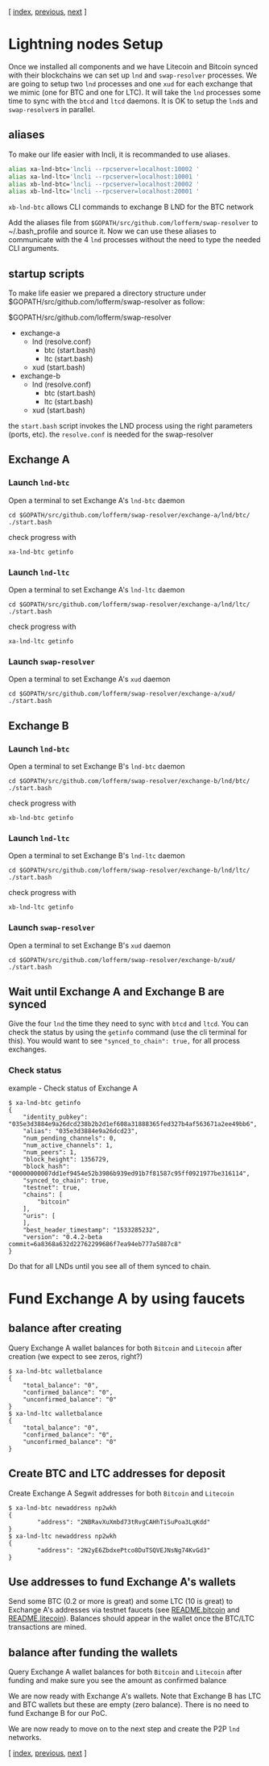 [ [index](/README.md), [previous](/LIGHTNING-00-install.md), [next](/LIGHTNING-02-connect.md) ]

# Lightning nodes Setup

Once we installed all components and we have Litecoin and Bitcoin synced with their blockchains we can set up `lnd` and `swap-resolver` processes. We are going to setup two `lnd` processes and one `xud` for each exchange that we mimic (one for BTC and one for LTC). It will take the `lnd` processes some time to sync with the `btcd` and `ltcd` daemons. It is OK to setup the `lnd`s and `swap-resolver`s in parallel.

## aliases
To make our life easier with lncli, it is recommanded to use aliases.

```bash
alias xa-lnd-btc='lncli --rpcserver=localhost:10002 '
alias xa-lnd-ltc='lncli --rpcserver=localhost:10001 '
alias xb-lnd-btc='lncli --rpcserver=localhost:20002 '
alias xb-lnd-ltc='lncli --rpcserver=localhost:20001 '
```

`xb-lnd-btc` allows CLI commands to exchange B LND for the BTC network

Add the aliases file from `$GOPATH/src/github.com/lofferm/swap-resolver` to ~/.bash_profile and source it. Now we can use these aliases to communicate with the 4 `lnd` processes without the need to type the needed CLI arguments. 

## startup scripts
To make life easier we prepared a directory structure under $GOPATH/src/github.com/lofferm/swap-resolver as follow:

$GOPATH/src/github.com/lofferm/swap-resolver
*	exchange-a
	+	lnd (resolve.conf)
		*	btc (start.bash)
		*	ltc (start.bash)
	+	xud (start.bash)
*	exchange-b
	+	lnd (resolve.conf)
		*	btc (start.bash)
		*	ltc (start.bash)
	+	xud (start.bash)

the `start.bash` script invokes the LND process using the right parameters (ports, etc).
the `resolve.conf` is needed for the swap-resolver 

## Exchange A
### Launch `lnd-btc`
Open a terminal to set Exchange A's `lnd-btc` daemon
```shell
cd $GOPATH/src/github.com/lofferm/swap-resolver/exchange-a/lnd/btc/
./start.bash
```

check progress with
```shell
xa-lnd-btc getinfo
```
### Launch `lnd-ltc`
Open a terminal to set Exchange A's `lnd-ltc` daemon
```shell
cd $GOPATH/src/github.com/lofferm/swap-resolver/exchange-a/lnd/ltc/
./start.bash
```

check progress with
```shell
xa-lnd-ltc getinfo
```

### Launch `swap-resolver`
Open a terminal to set Exchange A's `xud` daemon
```shell
cd $GOPATH/src/github.com/lofferm/swap-resolver/exchange-a/xud/
./start.bash
```


## Exchange B
### Launch `lnd-btc`
Open a terminal to set Exchange B's `lnd-btc` daemon
```shell
cd $GOPATH/src/github.com/lofferm/swap-resolver/exchange-b/lnd/btc/
./start.bash
```

check progress with
```shell
xb-lnd-btc getinfo
```
### Launch `lnd-ltc`
Open a terminal to set Exchange B's `lnd-ltc` daemon
```shell
cd $GOPATH/src/github.com/lofferm/swap-resolver/exchange-b/lnd/ltc/
./start.bash
```

check progress with
```shell
xb-lnd-ltc getinfo
```
### Launch `swap-resolver`
Open a terminal to set Exchange B's `xud` daemon
```shell
cd $GOPATH/src/github.com/lofferm/swap-resolver/exchange-b/xud/
./start.bash
```


## Wait until Exchange A and Exchange B are synced

Give the four `lnd` the time they need to sync with `btcd` and `ltcd`. You can check the status by using the `getinfo` command (use the cli terminal for this). You would want to see `"synced_to_chain": true,` for all process exchanges.

### Check status 

example - Check status of Exchange A

```shell
$ xa-lnd-btc getinfo
{
    "identity_pubkey": "035e3d3884e9a26dcd238b2b2d1ef608a31888365fed327b4af563671a2ee49bb6",
    "alias": "035e3d3884e9a26dcd23",
    "num_pending_channels": 0,
    "num_active_channels": 1,
    "num_peers": 1,
    "block_height": 1356729,
    "block_hash": "00000000007dd1ef9454e52b3986b939ed91b7f81587c95ff0921977be316114",
    "synced_to_chain": true,
    "testnet": true,
    "chains": [
        "bitcoin"
    ],
    "uris": [
    ],
    "best_header_timestamp": "1533285232",
    "version": "0.4.2-beta commit=6a8368a632d22762299686f7ea94eb777a5887c8"
}
```

Do that for all LNDs until you see all of them synced to chain.

# Fund Exchange A by using faucets 

## balance after creating

Query Exchange A wallet balances for both `Bitcoin` and `Litecoin` after creation (we expect to see zeros, right?)
```shell
$ xa-lnd-btc walletbalance
{
    "total_balance": "0",
    "confirmed_balance": "0",
    "unconfirmed_balance": "0"
}
$ xa-lnd-ltc walletbalance
{
    "total_balance": "0",
    "confirmed_balance": "0",
    "unconfirmed_balance": "0"
}
```

## Create BTC and LTC addresses for deposit

Create Exchange A Segwit addresses for both `Bitcoin` and `Litecoin`
```shell
$ xa-lnd-btc newaddress np2wkh 
{
        "address": "2NBRavXuXmbd73tRvgCAHhTiSuPoa3LqKdd"
}
$ xa-lnd-ltc newaddress np2wkh 
{
        "address": "2N2yE6ZbdxePtco8DuTSQVEJNsNg74KvGd3"
}
```

## Use addresses to fund Exchange A's wallets

Send some BTC (0.2 or more is great) and some LTC (10 is great) to Exchange A's addresses via testnet faucets (see [README.bitcoin](README.bitcoin.md/#bitcoin-testnet-faucet) and [README.litecoin](README.litecoin.md/#litecoin-testnet-faucet)). Balances should appear in the wallet once the BTC/LTC transactions are mined.

## balance after funding the wallets

Query Exchange A wallet balances for both `Bitcoin` and `Litecoin` after funding and make sure you see the amount as confirmed balance

We are now ready with Exchange A's wallets. Note that Exchange B has LTC and BTC wallets but these are empty (zero balance). There is no need to fund Exchange B for our PoC. 

We are now ready to move on to the next step and create the P2P `lnd` networks.

[ [index](/README.md), [previous](/LIGHTNING-00-install.md), [next](/LIGHTNING-02-connect.md) ]

